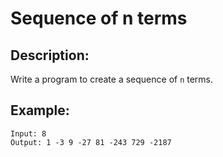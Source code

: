 # Sequence of n terms

## Description:

Write a program to create a sequence of `n` terms.

## Example:

```
Input: 8
Output: 1 -3 9 -27 81 -243 729 -2187
```

